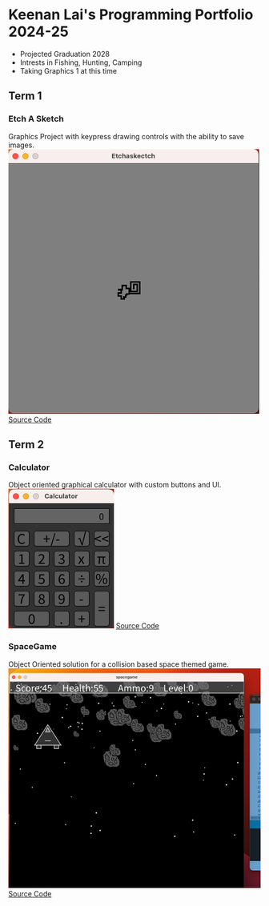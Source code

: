 # Keenan Lai's Programming Portfolio 2024-25
* Projected Graduation 2028
* Intrests in Fishing, Hunting, Camping
* Taking Graphics 1 at this time

## Term 1
### Etch A Sketch
Graphics Project with keypress drawing controls with the ability to save images.
![Running App](https://github.com/keenanlai/programming-portfolio-2a/blob/main/images/Screenshot%202024-11-04%20at%2010.16.04%20AM.png?raw=true)
[Source Code](https://github.com/keenanlai/programming-portfolio-2a/blob/main/src/Etchaskectch/Etchaskectch.pde)

## Term 2
### Calculator
Object oriented graphical calculator with custom buttons and UI.
![Running App](https://github.com/keenanlai/programming-portfolio-2a/blob/main/images/Calc%20pic.png?raw=true)
[Source Code](https://github.com/keenanlai/programming-portfolio-2a/tree/main/src/Calculator)

### SpaceGame
Object Oriented solution for a collision based space themed game.
![Running App](https://github.com/keenanlai/programming-portfolio-2a/blob/main/images/Screenshot%202024-11-25%20at%209.11.45%20AM.png?raw=true)
[Source Code]()
